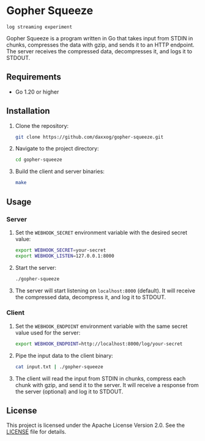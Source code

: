 # Gopher Squeeze

`log streaming experiment`

Gopher Squeeze is a program written in Go that takes input from STDIN in chunks, compresses the data with gzip, and sends it to an HTTP endpoint. The server receives the compressed data, decompresses it, and logs it to STDOUT.

## Requirements

- Go 1.20 or higher

## Installation

1. Clone the repository:

   ```bash
   git clone https://github.com/daxxog/gopher-squeeze.git
   ```

2. Navigate to the project directory:

   ```bash
   cd gopher-squeeze
   ```

3. Build the client and server binaries:

   ```bash
   make
   ```

## Usage

### Server

1. Set the `WEBHOOK_SECRET` environment variable with the desired secret value:

   ```bash
   export WEBHOOK_SECRET=your-secret
   export WEBHOOK_LISTEN=127.0.0.1:8000
   ```

2. Start the server:

   ```bash
   ./gopher-squeeze
   ```

3. The server will start listening on `localhost:8000` (default). It will receive the compressed data, decompress it, and log it to STDOUT.

### Client

1. Set the `WEBHOOK_ENDPOINT` environment variable with the same secret value used for the server:

   ```bash
   export WEBHOOK_ENDPOINT=http://localhost:8000/log/your-secret
   ```

2. Pipe the input data to the client binary:

   ```bash
   cat input.txt | ./gopher-squeeze
   ```

3. The client will read the input from STDIN in chunks, compress each chunk with gzip, and send it to the server. It will receive a response from the server (optional) and log it to STDOUT.

## License

This project is licensed under the Apache License Version 2.0. See the [LICENSE](LICENSE) file for details.

